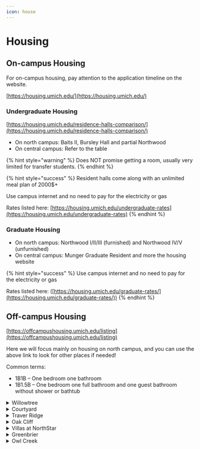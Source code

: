 ```yaml
---
icon: house
---
```


# Housing

## On-campus Housing

For on-campus housing, pay attention to the application timeline on the website.

[https://housing.umich.edu/](https://housing.umich.edu/)

### Undergraduate Housing

[https://housing.umich.edu/residence-halls-comparison/](https://housing.umich.edu/residence-halls-comparison/)

* On north campus: Baits II, Bursley Hall and partial Northwood
* On central campus: Refer to the table

{% hint style="warning" %}
Does NOT promise getting a room, usually very limited for transfer students.
{% endhint %}

{% hint style="success" %}
Resident halls come along with an unlimited meal plan of 2000$+

Use campus internet and no need to pay for the electricity or gas

Rates listed here: [https://housing.umich.edu/undergraduate-rates](https://housing.umich.edu/undergraduate-rates)
{% endhint %}

### Graduate Housing

* On north campus: Northwood I/II/III (furnished) and Northwood IV/V (unfurnished)
* On central campus: Munger Graduate Resident and more the housing website

{% hint style="success" %}
Use campus internet and no need to pay for the electricity or gas

Rates listed here: ([https://housing.umich.edu/graduate-rates/](https://housing.umich.edu/graduate-rates/))
{% endhint %}

## Off-campus Housing

[https://offcampushousing.umich.edu/listing](https://offcampushousing.umich.edu/listing)

Here we will focus mainly on housing on north campus, and you can use the above link to look for other places if needed!

Common terms:&#x20;

* 1B1B – One bedroom one bathroom
* 1B1.5B – One bedroom one full bathroom and one guest bathroom without shower or bathtub

<details>

<summary>Willowtree</summary>

[https://www.americancampus.com/student-apartments/mi/ann-arbor/willowtree-apartments-tower](https://www.americancampus.com/student-apartments/mi/ann-arbor/willowtree-apartments-tower)

Price

* Tower: 959-979 per room per month, shared bathroom
* Apartment: 1059-1079 per room per month, shared bathroom

Amenities

* Unfurnished/Furnished
* Equipped with stove, fridge, oven
* Washer/Dryer shared by the building

Transportation:

* \~20 mins walk to campus
* \~15 mins walk to Kroger
* Buses: 23, 65

Nearby Facilities:

* Supermarket (Kroger, Way One), food court
* Gym (NCRB)

Notes:

* Extra fees: electricity, internet, water
* Lease signed by year, move in at the end of August and move out at the end of July
* Facilities are old ;(

</details>

<details>

<summary>Courtyard</summary>

[https://courtyardsapts.com/](https://courtyardsapts.com/)

Price

* 1b1b: 2110 per month per room
* 2b2b: 1460 per month per room
* 3b3b: 1240 per month per room
* 4b4b: 1195 per month per room

Amenities

* Furnished
* Equipped with stove, fridge, oven
* Washer/Dryer in the unit

Transportation:

* \~15 mins walk to campus
* \~25 mins walk to Kroger
* Buses: 23, 65, BB

Nearby Facilities:

* Supermarket (Kroger, Way One), food court
* Gym (NCRB)

Notes:

* Extra fees: electricity, water
* Lease signed by year, move in at the end of August and move out at the end of July
* Rent includes individual bedroom and bathroom

</details>

<details>

<summary>Traver Ridge</summary>

[https://www.mckinley.com/apartments/michigan/ann-arbor/traver-ridge/](https://www.mckinley.com/apartments/michigan/ann-arbor/traver-ridge/)

Price

* 1b1b: \~1500 per month per unit
* 2b2b: \~2250 per month per unit
* 3b2b: \~1850 per month per unit

Amenities

* Unfurnished
* Equipped with stove, fridge, oven
* Washer/Dryer shared by the building

Transportation:

* \~15 mins to campus by bus
* \~15 mins to walk Kroger
* Buses: 22

Nearby Facilities:

* Supermarket (Kroger, Way One)
* Ann Arbor library

Notes:

* Extra fees: electricity, internet, water
* Lease signed by year
* Prices may vary a little depending on the unit

</details>

<details>

<summary>Oak Cliff</summary>

[https://oakcliffapt.com](https://oakcliffapt.com)

Price

* 1b1b: 2000-2500 per month per unit
* 2b2b: \~3200 per month per unit

Amenities

* Furnished
* Equipped with stove, fridge, oven
* Washer/Dryer in the unit
* Garage

Transportation:

* \~30 mins walk to campus
* \~15 mins to walk Kroger
* Buses: 22, 23, 65

Nearby Facilities:

* Supermarket (Kroger, Way One)
* Ann Arbor library

Notes:

* New and fancy facilities

</details>

<details>

<summary>Villas at NorthStar</summary>

[https://www.villasatnorthstar.com](https://www.villasatnorthstar.com)

Price

* 1b1b: \~1675 per month per unit
* 2b2b: \~2000 per month per unit

Amenities

* Unfurnished
* Equipped with stove, fridge, oven
* Washer/Dryer in the unit
* Private entry

Transportation:

* \~20 mins to campus by bus
* \~10 mins to Kroger by bus
* Buses: 22, 23

Nearby Facilities:

* Supermarket (Kroger, Way One)
* Nature area

Notes:

* Extra fees: electricity, internet, water
* Lease signed by year
* Prices may vary a little depending on the unit

</details>

<details>

<summary>Greenbrier</summary>

[https://www.slavikmanagement.com/property/green-brier/#features](https://www.slavikmanagement.com/property/green-brier/#features)

Price

* Studio: \~1200 per month per unit
* 1b1b: \~1250 per month per unit
* 2b1b: \~1450 per month per unit

Amenities

* Unfurnished
* Equipped with stove, fridge, oven
* Washer/Dryer shared by the building
* Free heating during winter

Transportation:

* \~20 mins to campus by bus
* \~15 mins to Kroger by bus
* Buses: 23, 65, 66, NC

Nearby Facilities:

* Supermarket (Kroger, Way One), food court

Notes:

* Extra fees: electricity, internet, water
* Lease signed by year or month
* Prices may vary a little depending on the unit
* Facilities are old ;(

</details>

<details>

<summary>Owl Creek</summary>

[https://www.owlcreekapartments.com/](https://www.owlcreekapartments.com/)

Price

* Studio: \~1900 per month per unit
* 1b1b: \~2100 per month per unit
* 2b1b: \~2150 per month per unit
* 3b2b: \~2800 per month per unit

Amenities

* Unfurnished
* Equipped with stove, fridge, oven
* Washer/Dryer shared in the unit

Transportation:

* \~25 mins to campus by bus
* \~15 mins to Kroger by bus
* Buses: 22, 23

Nearby Facilities:

* Supermarket (Kroger, Way One)
* Nature area

Notes:

* Extra fees: electricity, internet, water
* Lease signed by year
* Prices may vary a little depending on the unit
* Facilities are new

</details>
